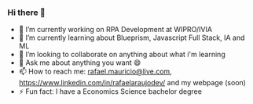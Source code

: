 ### Hi there 👋

<!--
**rafaelmauricioaraujo/rafaelmauricioaraujo** is a ✨ _special_ ✨ repository because its `README.md` (this file) appears on your GitHub profile.

Here are some ideas to get you started:
-->

- 🔭 I’m currently working on RPA Development at WIPRO/IVIA
- 🌱 I’m currently learning about Blueprism, Javascript Full Stack, IA and ML
- 👯 I’m looking to collaborate on anything about what i'm learning
- 💬 Ask me about anything you want 😄
- 📫 How to reach me: rafael.mauricio@live.com, https://www.linkedin.com/in/rafaelaraujodev/ and my webpage (soon)
- ⚡ Fun fact: I have a Economics Science bachelor degree

